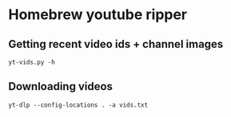 # Homebrew youtube ripper

## Getting recent video ids + channel images
`yt-vids.py -h`

## Downloading videos
`yt-dlp --config-locations . -a vids.txt`
